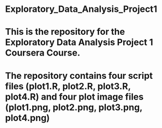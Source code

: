 # Exploratory_Data_Analysis_Project1
# This is the repository for the Exploratory Data Analysis Project 1 Coursera Course. 
# The repository contains four script files (plot1.R, plot2.R, plot3.R, plot4.R) and four plot image files (plot1.png, plot2.png, plot3.png, plot4.png) 
